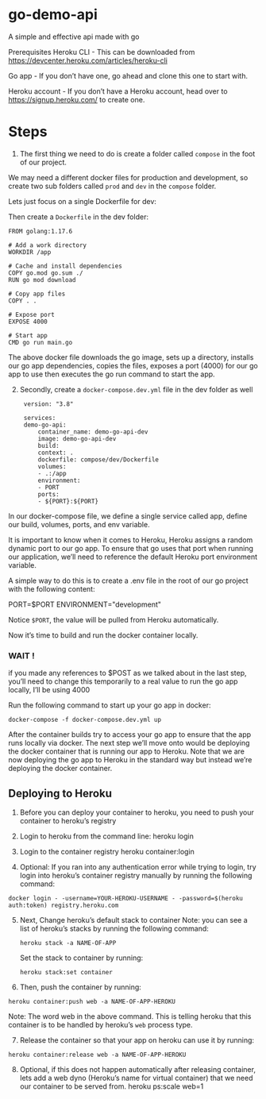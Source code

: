 # go-demo-api
A simple and effective api made with go

Prerequisites
Heroku CLI - This can be downloaded from https://devcenter.heroku.com/articles/heroku-cli

Go app - If you don’t have one, go ahead and clone this one to start with.

Heroku account - If you don’t have a Heroku account, head over to https://signup.heroku.com/ to create one.

# Steps
1. The first thing we need to do is create a folder called `compose` in the foot of our project.

We may need a different docker files for production and development, so create two sub folders called `prod` and `dev` in the `compose` folder.

Lets just focus on a single Dockerfile for dev:

Then create a `Dockerfile` in the dev folder:

    FROM golang:1.17.6

    # Add a work directory
    WORKDIR /app

    # Cache and install dependencies
    COPY go.mod go.sum ./
    RUN go mod download

    # Copy app files
    COPY . .

    # Expose port
    EXPOSE 4000

    # Start app
    CMD go run main.go

The above docker file downloads the go image, sets up a directory, installs our go app dependencies, copies the files, exposes a port (4000) for our go app to use then executes the go run command to start the app.


2. Secondly, create a `docker-compose.dev.yml` file in the dev folder as well

        version: "3.8"

        services:
        demo-go-api:
            container_name: demo-go-api-dev
            image: demo-go-api-dev
            build:
            context: .
            dockerfile: compose/dev/Dockerfile
            volumes:
            - .:/app
            environment:
            - PORT
            ports:
            - ${PORT}:${PORT}

In our docker-compose file, we define a single service called app, define our build, volumes, ports, and env variable.

It is important to know when it comes to Heroku, Heroku assigns a random dynamic port to our go app. 
To ensure that go uses that port when running our application, we’ll need to reference the default Heroku port environment variable.

A simple way to do this is to create a .env file in the root of our go project with the following content:

PORT=$PORT
ENVIRONMENT="development"

Notice `$PORT`, the value will be pulled from Heroku automatically.

Now it’s time to build and run the docker container locally.

### WAIT !
if you made any references to $POST as we talked about in the last step, you’ll need to change this temporarily to a real value to run the go app locally, I’ll be using 4000

Run the following command to start up your go app in docker:

`docker-compose -f docker-compose.dev.yml up`

After the container builds try to access your go app to ensure that the app runs locally via docker.
The next step we’ll move onto would be deploying the docker container that is running our app to Heroku. Note that we are now deploying the go app to Heroku in the standard way but instead we’re deploying the docker container.

## Deploying to Heroku

1. Before you can deploy your container to heroku, you need to push your container to heroku’s registry

2. Login to heroku from the command line:
heroku login

3. Login to the container registry
heroku container:login

4. Optional: If you ran into any authentication error while trying to login, try login into heroku’s container registry manually by running the following command:

`docker login - -username=YOUR-HEROKU-USERNAME - -password=$(heroku auth:token) registry.heroku.com`

5. Next, Change heroku’s default stack to container
    Note: you can see a list of heroku’s stacks by running the following command:

    `heroku stack -a NAME-OF-APP`

    Set the stack to container by running:

    `heroku stack:set container`

6. Then, push the container by running:

`heroku container:push web -a NAME-OF-APP-HEROKU`

Note: The word web in the above command. This is telling heroku that this container is to be handled by heroku’s `web` process type. 

7. Release the container so that your app on heroku can use it by running:

`heroku container:release web -a NAME-OF-APP-HEROKU`

8. Optional, if this does not happen automatically after releasing container, lets add a web dyno (Heroku’s name for virtual container) that we need our container to be served from.
heroku ps:scale web=1
